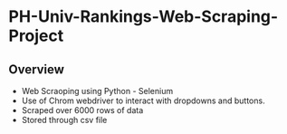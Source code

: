 # PH-Univ-Rankings-Web-Scraping-Project

## Overview
- Web Scraoping using Python - Selenium
- Use of Chrom webdriver to interact with dropdowns and buttons.
- Scraped over 6000 rows of data
- Stored through csv file


